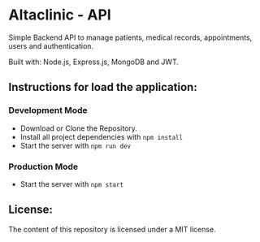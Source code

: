 # Altaclinic - API
Simple Backend API to manage patients, medical records, appointments, users and authentication.

Built with: Node.js, Express.js, MongoDB and JWT.

## Instructions for load the application:
### Development Mode
- Download or Clone the Repository.
- Install all project dependencies with `npm install`
- Start the server with `npm run dev`

### Production Mode
- Start the server with `npm start`

## License:
The content of this repository is licensed under a MIT license.
